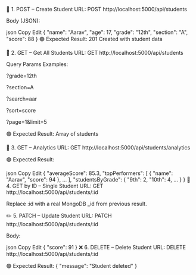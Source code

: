 🔘 1. POST – Create Student
URL: POST http://localhost:5000/api/students

Body (JSON):

json
Copy
Edit
{
"name": "Aarav",
"age": 17,
"grade": "12th",
"section": "A",
"score": 88
}
🟢 Expected Result: 201 Created with student data

🔎 2. GET – Get All Students
URL: GET http://localhost:5000/api/students

Query Params Examples:

?grade=12th

?section=A

?search=aar

?sort=score

?page=1&limit=5

🟢 Expected Result: Array of students

🧠 3. GET – Analytics
URL: GET http://localhost:5000/api/students/analytics

🟢 Expected Result:

json
Copy
Edit
{
"averageScore": 85.3,
"topPerformers": [
{ "name": "Aarav", "score": 94 },
...
],
"studentsByGrade": {
"9th": 2,
"10th": 4,
...
}
}
👤 4. GET by ID – Single Student
URL: GET http://localhost:5000/api/students/:id

Replace :id with a real MongoDB \_id from previous result.

✏️ 5. PATCH – Update Student
URL: PATCH http://localhost:5000/api/students/:id

Body:

json
Copy
Edit
{
"score": 91
}
❌ 6. DELETE – Delete Student
URL: DELETE http://localhost:5000/api/students/:id

🟢 Expected Result: { "message": "Student deleted" }
